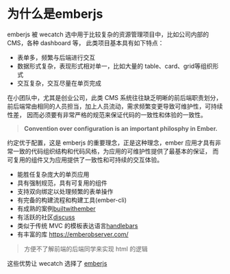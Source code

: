 # 为什么是emberjs

emberjs 被 wecatch 选中用于比较复杂的资源管理项目中，比如公司内部的CMS，各种 dashboard 等，
此类项目基本具有如下特点：

- 表单多，频繁与后端进行交互
- 数据形式复杂，表现形式相对单一，比如大量的 table、card、grid等组织形式
- 交互复杂，交互尽量在单页完成

在小团队中，尤其是创业公司，此类 CMS 系统往往缺乏明晰的前后端职责划分，
前后端常由相同的人员担当，加上人员流动，需求频繁变更导致可维护性，可持续性差，
因而必须要有非常严格的规范来保证代码的一致性和体验的一致性。

>**Convention over configuration is an important philosphy in Ember.**

约定优于配置，这是 emberjs 的重要理念，正是这种理念，ember 应用才具有非常一致的代码组织结构和代码风格，为应用的可维护性提供了最基本的保证，
而可复用的组件又为应用提供了一致性和可持续的交互体验。

- 能胜任复杂庞大的单页应用
- 具有强制规范，具有可复用的组件
- 支持双向绑定以处理频繁的表单操作
- 有完备的构建流程和构建工具(ember-cli)
- 有成熟的案例[builtwithember](http://builtwithember.io/)
- 有活跃的社区[discuss](http://discuss.emberjs.com/)
- 类似于传统 MVC 的模板表达语言[handlebars](http://handlebarsjs.com/)
- 有丰富的库 https://emberobserver.com/
> 方便不了解前端的后端同学来实现 html 的逻辑

这些优势让 wecatch 选择了 [emberjs](http://emberjs.com/)
